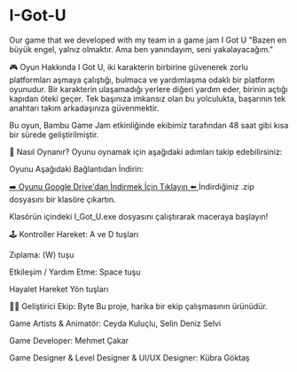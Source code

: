 # I-Got-U
Our game that we developed with my team in a game jam
I Got U
"Bazen en büyük engel, yalnız olmaktır. Ama ben yanındayım, seni yakalayacağım."


🎮 Oyun Hakkında
I Got U, iki karakterin birbirine güvenerek zorlu platformları aşmaya çalıştığı, bulmaca ve yardımlaşma odaklı bir platform oyunudur. Bir karakterin ulaşamadığı yerlere diğeri yardım eder, birinin açtığı kapıdan öteki geçer. Tek başınıza imkansız olan bu yolculukta, başarının tek anahtarı takım arkadaşınıza güvenmektir.

Bu oyun, Bambu Game Jam etkinliğinde ekibimiz tarafından 48 saat gibi kısa bir sürede geliştirilmiştir.

🚀 Nasıl Oynanır?
Oyunu oynamak için aşağıdaki adımları takip edebilirsiniz:

Oyunu Aşağıdaki Bağlantıdan İndirin:

[➡️ Oyunu Google Drive'dan İndirmek İçin Tıklayın ⬅️
](https://drive.google.com/drive/folders/1gTLawU3NPolnhTOjbrVa9silRgMiAUmj?usp=drive_link)
İndirdiğiniz .zip dosyasını bir klasöre çıkartın.

Klasörün içindeki I_Got_U.exe dosyasını çalıştırarak maceraya başlayın!

🕹️ Kontroller
Hareket: A ve D tuşları

Zıplama:  (W) tuşu

Etkileşim / Yardım Etme: Space tuşu

Hayalet Hareket Yön tuşları 

🧑‍💻 Geliştirici Ekip: Byte
Bu proje, harika bir ekip çalışmasının ürünüdür.

Game Artists & Animatör: Ceyda Kuluçlu, Selin Deniz Selvi

Game Developer: Mehmet Çakar

Game Designer & Level Designer & UI/UX Designer: Kübra Göktaş
